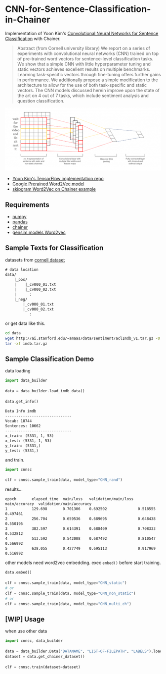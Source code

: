 # CNN-for-Sentence-Classification-in-Chainer

Implementation of Yoon Kim's [Convolutional Neural Networks for Sentence Classification](https://arxiv.org/abs/1408.5882) with Chainer.

> Abstract (from Cornell university library)
>We report on a series of experiments with convolutional neural networks (CNN) trained on top of pre-trained word vectors for sentence-level classification tasks. We show that a simple CNN with little hyperparameter tuning and static vectors achieves excellent results on multiple benchmarks. Learning task-specific vectors through fine-tuning offers further gains in performance. We additionally propose a simple modification to the architecture to allow for the use of both task-specific and static vectors. The CNN models discussed herein improve upon the state of the art on 4 out of 7 tasks, which include sentiment analysis and question classification.

![](./img/structure.png)

- [Yoon Kim's TensorFlow implementation repo](https://github.com/yoonkim/CNN_sentence)
- [Google Prerained Word2Vec model](https://code.google.com/archive/p/word2vec/)
- [skipgram Word2Vec on Chainer example](https://github.com/chainer/chainer/tree/master/examples/word2vec)

## Requirements

- [numpy](http://www.numpy.org/)
- [pandas](https://pandas.pydata.org/)
- [chainer](https://chainer.org/)
- [gensim.models Word2vec](https://radimrehurek.com/gensim/)


## Sample Texts for Classification

datasets from [cornell dataset](http://www.cs.cornell.edu/people/pabo/movie-review-data/)

```
# data location
data/
    |_pos/
    |    |_cv000_01.txt
    |    |_cv000_02.txt
    |      :
    |_neg/
        |_cv000_01.txt
        |_cv000_02.txt
           :
```

or get data like this.

```bash
cd data
wget http://ai.stanford.edu/~amaas/data/sentiment/aclImdb_v1.tar.gz -O imdb.tar.gz
tar -xf imdb.tar.gz
```

## Sample Classification Demo

data loading

```python
import data_builder

data = data_builder.load_imdb_data()

data.get_info()
```

```
Data Info imdb
------------------------------
Vocab: 18744
Sentences: 10662
------------------------------
x_train: (5331, 1, 53)
x_test: (5331, 1, 53)
y_train: (5331,)
y_test: (5331,)
```

and train.

```python
import cnnsc

clf = cnnsc.sample_train(data, model_type="CNN_rand")
```

results...  

```
epoch       elapsed_time  main/loss   validation/main/loss  main/accuracy  validation/main/accuracy
1           129.698       0.701306    0.692502              0.518555       0.497461                  
2           256.704       0.659536    0.689695              0.648438       0.550195                  
3           382.597       0.614391    0.688409              0.708333       0.532812                  
4           513.592       0.542008    0.687492              0.810547       0.566992                  
5           638.055       0.427749    0.695113              0.917969       0.516992             
```

other models need word2vec embedding. exec `embed()` before start training.


```python
data.embed()

clf = cnnsc.sample_train(data, model_type="CNN_static")
# or
clf = cnnsc.sample_train(data, model_type="CNN_non_static")
# or
clf = cnnsc.sample_train(data, model_type="CNN_multi_ch")
```


## [WIP] Usage

when use other data

```python
import cnnsc, data_builder

data = data_builder.Data("DATANAME", "LIST-OF-FILEPATH", "LABELS").load()
dataset = data.get_chainer_dataset()

clf = cnnsc.train(dataset=dataset)
```

